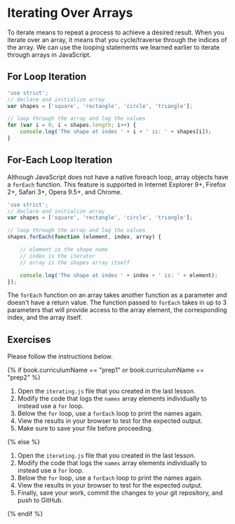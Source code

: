 # Iterating Over Arrays

To iterate means to repeat a process to achieve a desired result. When you iterate over an array, it means that you cycle/traverse through the indices of the array. We can use the looping statements we learned earlier to iterate through arrays in JavaScript.

## For Loop Iteration

```js
'use strict';
// declare and initialize array
var shapes = ['square', 'rectangle', 'circle', 'triangle'];

// loop through the array and log the values
for (var i = 0; i < shapes.length; i++) {
    console.log('The shape at index ' + i + ' is: ' + shapes[i]);
}
```

## For-Each Loop Iteration

Although JavaScript does not have a native foreach loop, array objects have a `forEach` function. This feature is supported in Internet Explorer 9+, Firefox 2+, Safari 3+, Opera 9.5+, and Chrome.

```js
'use strict';
// declare and initialize array
var shapes = ['square', 'rectangle', 'circle', 'triangle'];

// loop through the array and log the values
shapes.forEach(function (element, index, array) {

    // element is the shape name
    // index is the iterator
    // array is the shapes array itself

    console.log('The shape at index ' + index + ' is: ' + element);
});
```

The `forEach` function on an array takes another function as a parameter and doesn't have a return value. The function passed to `forEach` takes in up to 3 parameters that will provide access to the array element, the corresponding index, and the array itself.

## Exercises

Please follow the instructions below.

{% if book.curriculumName == "prep1" or book.curriculumName == "prep2" %}

1. Open the `iterating.js` file that you created in the last lesson.
1. Modify the code that logs the `names` array elements individually to instead use a `for` loop.
1. Below the `for` loop, use a `forEach` loop to print the names again.
1. View the results in your browser to test for the expected output.
1. Make sure to save your file before proceeding.

{% else %}

1. Open the `iterating.js` file that you created in the last lesson.
1. Modify the code that logs the `names` array elements individually to instead use a `for` loop.
1. Below the `for` loop, use a `forEach` loop to print the names again.
1. View the results in your browser to test for the expected output.
1. Finally, save your work, commit the changes to your git repository, and push to GitHub.

{% endif %}
